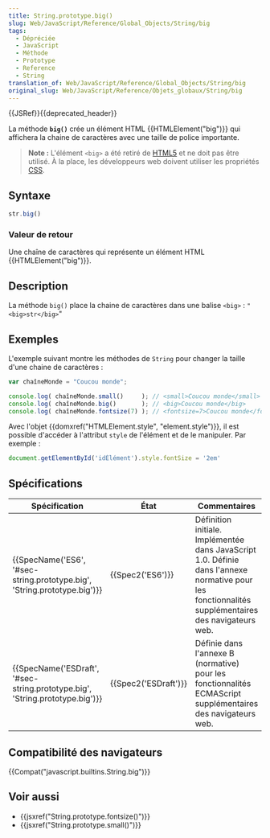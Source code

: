 ```yaml
---
title: String.prototype.big()
slug: Web/JavaScript/Reference/Global_Objects/String/big
tags:
  - Dépréciée
  - JavaScript
  - Méthode
  - Prototype
  - Reference
  - String
translation_of: Web/JavaScript/Reference/Global_Objects/String/big
original_slug: Web/JavaScript/Reference/Objets_globaux/String/big
---
```

{{JSRef}}{{deprecated_header}}

La méthode **`big()`** crée un élément HTML {{HTMLElement("big")}} qui affichera la chaine de caractères avec une taille de police importante.

> **Note :** L'élément `<big>` a été retiré de [HTML5](/fr/docs/Web/Guide/HTML/HTML5) et ne doit pas être utilisé. À la place, les développeurs web doivent utiliser les propriétés [CSS](/fr/docs/Web/CSS).

## Syntaxe

```js
str.big()
```

### Valeur de retour

Une chaîne de caractères qui représente un élément HTML {{HTMLElement("big")}}.

## Description

La méthode `big()` place la chaine de caractères dans une balise `<big>` :
`"<big>str</big>`"

## Exemples

L'exemple suivant montre les méthodes de `String` pour changer la taille d'une chaine de caractères :

```js
var chaîneMonde = "Coucou monde";

console.log( chaîneMonde.small()     ); // <small>Coucou monde</small>
console.log( chaîneMonde.big()       ); // <big>Coucou monde</big>
console.log( chaîneMonde.fontsize(7) ); // <fontsize=7>Coucou monde</fontsize>
```

Avec l'objet {{domxref("HTMLElement.style", "element.style")}}, il est possible d'accéder à l'attribut `style` de l'élément et de le manipuler. Par exemple :

```js
document.getElementById('idÉlément').style.fontSize = '2em'
```

## Spécifications

| Spécification                                                                                        | État                         | Commentaires                                                                                                                                        |
| ---------------------------------------------------------------------------------------------------- | ---------------------------- | --------------------------------------------------------------------------------------------------------------------------------------------------- |
| {{SpecName('ES6', '#sec-string.prototype.big', 'String.prototype.big')}}     | {{Spec2('ES6')}}         | Définition initiale. Implémentée dans JavaScript 1.0. Définie dans l'annexe normative pour les fonctionnalités supplémentaires des navigateurs web. |
| {{SpecName('ESDraft', '#sec-string.prototype.big', 'String.prototype.big')}} | {{Spec2('ESDraft')}} | Définie dans l'annexe B (normative) pour les fonctionnalités ECMAScript supplémentaires des navigateurs web.                                        |

## Compatibilité des navigateurs

{{Compat("javascript.builtins.String.big")}}

## Voir aussi

- {{jsxref("String.prototype.fontsize()")}}
- {{jsxref("String.prototype.small()")}}

